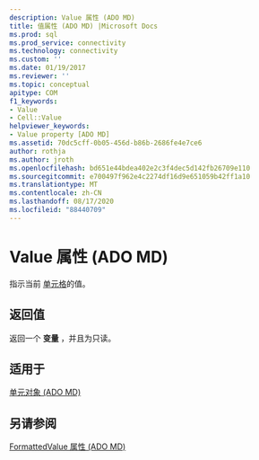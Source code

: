 ```yaml
---
description: Value 属性 (ADO MD)
title: 值属性 (ADO MD) |Microsoft Docs
ms.prod: sql
ms.prod_service: connectivity
ms.technology: connectivity
ms.custom: ''
ms.date: 01/19/2017
ms.reviewer: ''
ms.topic: conceptual
apitype: COM
f1_keywords:
- Value
- Cell::Value
helpviewer_keywords:
- Value property [ADO MD]
ms.assetid: 70dc5cff-0b05-456d-b86b-2686fe4e7ce6
author: rothja
ms.author: jroth
ms.openlocfilehash: bd651e44bdea402e2c3f4dec5d142fb26709e110
ms.sourcegitcommit: e700497f962e4c2274df16d9e651059b42ff1a10
ms.translationtype: MT
ms.contentlocale: zh-CN
ms.lasthandoff: 08/17/2020
ms.locfileid: "88440709"
---
```

# <a name="value-property-ado-md"></a>Value 属性 (ADO MD)
指示当前 [单元格](../../../ado/reference/ado-md-api/cell-object-ado-md.md)的值。  
  
## <a name="return-values"></a>返回值  
 返回一个 **变量** ，并且为只读。  
  
## <a name="applies-to"></a>适用于  
 [单元对象 (ADO MD)](../../../ado/reference/ado-md-api/cell-object-ado-md.md)  
  
## <a name="see-also"></a>另请参阅  
 [FormattedValue 属性 (ADO MD)](../../../ado/reference/ado-md-api/formattedvalue-property-ado-md.md)
